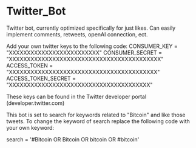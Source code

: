 # Twitter_Bot
Twitter bot, currently optimized specifically for just likes. Can easily implement comments, retweets, openAI connection, ect. 

Add your own twitter keys to the following code: 
CONSUMER_KEY = "XXXXXXXXXXXXXXXXXXXXXXXXX"
CONSUMER_SECRET = "XXXXXXXXXXXXXXXXXXXXXXXXXXXXXXXXXXXXXXXXXX"
ACCESS_TOKEN = "XXXXXXXXXXXXXXXXXXXXXXXXXXXXXXXXXXXXXXXXX"
ACCESS_TOKEN_SECRET = "XXXXXXXXXXXXXXXXXXXXXXXXXXXXXXXXXXXXXXX"

These keys can be found in the Twitter developer portal (developer.twitter.com)

This bot is set to search for keywords related to "Bitcoin" and like those tweets. To change the keyword of search replace the following code with your own keyword: 

search = '#Bitcoin OR Bitcoin OR bitcoin OR #bitcoin'
